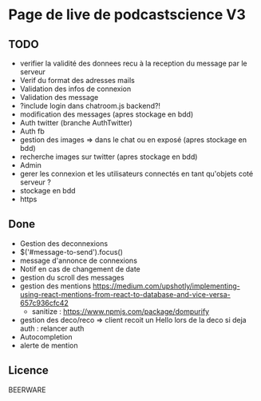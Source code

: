 # Page de live de podcastscience V3

## TODO

* verifier la validité des donnees recu à la reception du message par le serveur
* Verif du format des adresses mails
* Validation des infos de connexion
* Validation des message
* ?include login dans chatroom.js backend?!
* modification des messages (apres stockage en bdd)
* Auth twitter (branche AuthTwitter)
* Auth fb
* gestion des images => dans le chat ou en exposé  (apres stockage en bdd)
* recherche images sur twitter (apres stockage en bdd)
* Admin
* gerer les connexion et les utilisateurs connectés en tant qu'objets coté serveur ?
* stockage en bdd
* https

## Done
* Gestion des deconnexions
* $('#message-to-send').focus()
* message d'annonce de connexions
* Notif en cas de changement de date
* gestion du scroll des messages 
* gestion des mentions https://medium.com/upshotly/implementing-using-react-mentions-from-react-to-database-and-vice-versa-657c936cfc42
   - sanitize : https://www.npmjs.com/package/dompurify
* gestion des deco/reco => client recoit un Hello lors de la deco si deja auth : relancer auth
* Autocompletion
* alerte de mention 

## Licence

BEERWARE 
 